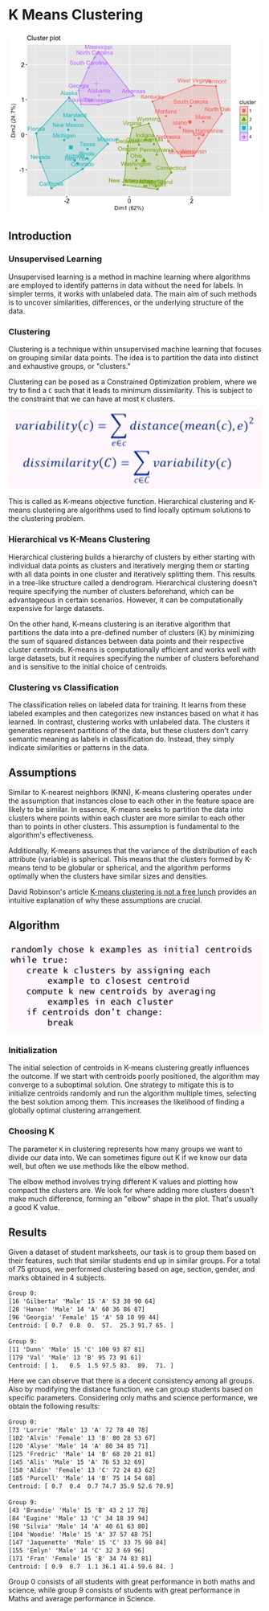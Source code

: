 # K Means Clustering

<img src = "../assets/img/k-means-clustering.png" alt="k-means-clustering">

## Introduction

### Unsupervised Learning

Unsupervised learning is a method in machine learning where algorithms are employed to identify patterns in data without the need for labels. In simpler terms, it works with unlabeled data. The main aim of such methods is to uncover similarities, differences, or the underlying structure of the data.

### Clustering

Clustering is a technique within unsupervised machine learning that focuses on grouping similar data points. The idea is to partition the data into distinct and exhaustive groups, or "clusters." 

Clustering can be posed as a Constrained Optimization problem, where we try to find a `C` such that it leads to minimum dissimilarity. This is subject to the constraint that we can have at most `K` clusters.

<img src = "../assets/img/cluster-optimization.png" alt="cluster-optimization">

This is called as K-means objective function. Hierarchical clustering and K-means clustering are algorithms used to find locally optimum solutions to the clustering problem.

### Hierarchical vs K-Means Clustering

Hierarchical clustering builds a hierarchy of clusters by either starting with individual data points as clusters and iteratively merging them or starting with all data points in one cluster and iteratively splitting them. This results in a tree-like structure called a dendrogram. Hierarchical clustering doesn't require specifying the number of clusters beforehand, which can be advantageous in certain scenarios. However, it can be computationally expensive for large datasets.

On the other hand, K-means clustering is an iterative algorithm that partitions the data into a pre-defined number of clusters (K) by minimizing the sum of squared distances between data points and their respective cluster centroids. K-means is computationally efficient and works well with large datasets, but it requires specifying the number of clusters beforehand and is sensitive to the initial choice of centroids.

### Clustering vs Classification

The classification relies on labeled data for training. It learns from these labeled examples and then categorizes new instances based on what it has learned. In contrast, clustering works with unlabeled data. The clusters it generates represent partitions of the data, but these clusters don't carry semantic meaning as labels in classification do. Instead, they simply indicate similarities or patterns in the data.

## Assumptions

Similar to K-nearest neighbors (KNN), K-means clustering operates under the assumption that instances close to each other in the feature space are likely to be similar. In essence, K-means seeks to partition the data into clusters where points within each cluster are more similar to each other than to points in other clusters. This assumption is fundamental to the algorithm's effectiveness.

Additionally, K-means assumes that the variance of the distribution of each attribute (variable) is spherical. This means that the clusters formed by K-means tend to be globular or spherical, and the algorithm performs optimally when the clusters have similar sizes and densities.

David Robinson's article <a href="http://varianceexplained.org/r/kmeans-free-lunch/#:~:text=k%2Dmeans%20assume%20the%20variance,then%20k%2Dmeans%20will%20fail.">K-means clustering is not a free lunch</a> provides an intuitive explanation of why these assumptions are crucial.

## Algorithm

<img src="../assets/img/k-means-algorithm.png" alt="k-means-algorithm">

### Initialization

The initial selection of centroids in K-means clustering greatly influences the outcome. If we start with centroids poorly positioned, the algorithm may converge to a suboptimal solution. One strategy to mitigate this is to initialize centroids randomly and run the algorithm multiple times, selecting the best solution among them. This increases the likelihood of finding a globally optimal clustering arrangement.

### Choosing K

The parameter `K` in clustering represents how many groups we want to divide our data into. We can sometimes figure out K if we know our data well, but often we use methods like the elbow method.

The elbow method involves trying different K values and plotting how compact the clusters are. We look for where adding more clusters doesn't make much difference, forming an "elbow" shape in the plot. That's usually a good K value.

## Results

Given a dataset of student marksheets, our task is to group them based on their features, such that similar students end up in similar groups. For a total of 75 groups, we performed clustering based on age, section, gender, and marks obtained in 4 subjects.

```
Group 0: 
[16 'Gilberta' 'Male' 15 'A' 53 30 90 64]
[28 'Hanan' 'Male' 14 'A' 60 36 86 87]
[96 'Georgia' 'Female' 15 'A' 58 10 99 44]
Centroid: [ 0.7  0.8  0.  57.  25.3 91.7 65. ]

Group 9: 
[11 'Dunn' 'Male' 15 'C' 100 93 87 81]
[179 'Val' 'Male' 13 'B' 95 73 91 61]
Centroid: [ 1.   0.5  1.5 97.5 83.  89.  71. ]
```

Here we can observe that there is a decent consistency among all groups. Also by modifying the distance function, we can group students based on specific parameters. Considering only maths and science performance, we obtain the following results:

```
Group 0: 
[73 'Lorrie' 'Male' 13 'A' 72 78 40 78]
[102 'Alvin' 'Female' 13 'B' 80 28 53 67]
[120 'Alyse' 'Male' 14 'A' 80 34 85 71]
[125 'Fredric' 'Male' 14 'B' 68 20 21 81]
[145 'Alis' 'Male' 15 'A' 76 53 32 69]
[158 'Aldin' 'Female' 13 'C' 72 24 83 62]
[185 'Purcell' 'Male' 14 'B' 75 14 54 68]
Centroid: [ 0.7  0.4  0.7 74.7 35.9 52.6 70.9]

Group 9: 
[43 'Brandie' 'Male' 15 'B' 43 2 17 78]
[84 'Eugine' 'Male' 13 'C' 34 18 39 94]
[98 'Silvia' 'Male' 14 'A' 40 61 63 80]
[104 'Woodie' 'Male' 15 'A' 37 57 48 75]
[147 'Jaquenette' 'Male' 15 'C' 33 75 98 84]
[155 'Emlyn' 'Male' 14 'C' 32 3 69 96]
[171 'Fran' 'Female' 15 'B' 34 74 83 81]
Centroid: [ 0.9  0.7  1.1 36.1 41.4 59.6 84. ]
```

Group 0 consists of all students with great performance in both maths and science, while group 9 consists of students with great performance in Maths and average performance in Science.